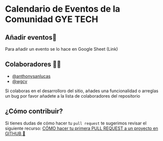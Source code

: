 # Calendario de Eventos de la Comunidad GYE TECH

## Añadir eventos📄
Para añadir un evento se lo hace en Google Sheet (Link)


## Colaboradores 🥷🏻
- [@anthonysanlucas](https://github.com/anthonysanlucas)
- [@wgcv](https://github.com/wgcv)

Si colaboras en el desarrolloro del sitio, añades una funcionalidad o arreglas un bug por favor añadete a la lista de colaboradores del repositorio 

## ¿Cómo contribuir?
Si tienes dudas de cómo hacer tu `pull request` te sugerimos revisar el siguiente recurso: [CÓMO hacer tu primera PULL REQUEST a un proyecto en GITHUB 🐙](https://youtu.be/BPns9r76vSI?si=1m2bowi390r2JEFC)
